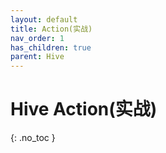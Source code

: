 ```yaml
---
layout: default
title: Action(实战)
nav_order: 1
has_children: true
parent: Hive
---
```


# Hive Action(实战)
{: .no_toc }


